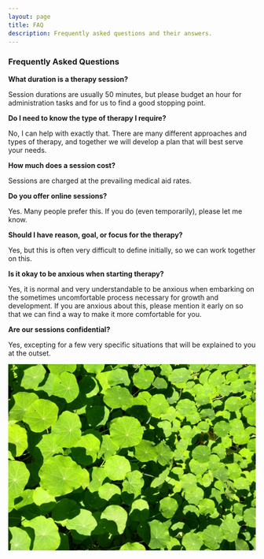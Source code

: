```yaml
---
layout: page
title: FAQ
description: Frequently asked questions and their answers.
---
```


### Frequently Asked Questions

**What duration is a therapy session?**

Session durations are usually 50 minutes, but please budget an hour 
for administration tasks and for us to find a good stopping point.  


**Do I need to know the type of therapy I require?**

No, I can help with exactly that.
There are many different approaches and types of therapy, and together we will develop a plan
that will best serve your needs.


**How much does a session cost?**

Sessions are charged at the prevailing medical aid rates. 


**Do you offer online sessions?**

Yes. Many people prefer this.  If you do (even temporarily), please let me know.


**Should I have reason, goal, or focus for the therapy?**

Yes, but this is often very difficult to define initially, so we can work together on this.


**Is it okay to be anxious when starting therapy?**

Yes, it is normal and very understandable to be anxious when embarking on the sometimes uncomfortable 
process necessary for growth and development.
If you are anxious about this, please mention it early on 
so that we can find a way to make it more comfortable for you.


**Are our sessions confidential?**

Yes, excepting for a few very specific situations that will be explained to you at the outset.

![faq](/assets/img/nasturtiums.jpg)
